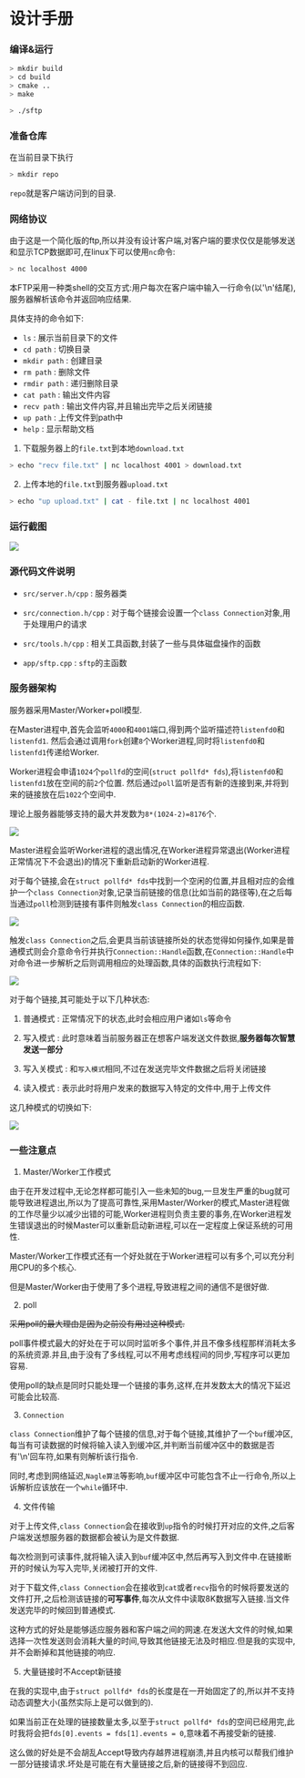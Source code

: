# 设计手册

### 编译&运行

```sh
> mkdir build
> cd build
> cmake ..
> make
```

```sh
> ./sftp
```

### 准备仓库

在当前目录下执行

```sh
> mkdir repo
```

`repo`就是客户端访问到的目录.

### 网络协议

由于这是一个简化版的ftp,所以并没有设计客户端,对客户端的要求仅仅是能够发送和显示TCP数据即可,在linux下可以使用`nc`命令:

```sh
> nc localhost 4000
```

本FTP采用一种类shell的交互方式:用户每次在客户端中输入一行命令(以'\n'结尾),服务器解析该命令并返回响应结果.

具体支持的命令如下:

* `ls` : 展示当前目录下的文件
* `cd path` : 切换目录
* `mkdir path` : 创建目录
* `rm path` : 删除文件
* `rmdir path` : 递归删除目录
* `cat path` : 输出文件内容
* `recv path` : 输出文件内容,并且输出完毕之后关闭链接
* `up path` : 上传文件到path中
* `help` : 显示帮助文档

1. 下载服务器上的`file.txt`到本地`download.txt`

```sh
> echo "recv file.txt" | nc localhost 4001 > download.txt
```

2. 上传本地的`file.txt`到服务器`upload.txt`

```sh
> echo "up upload.txt" | cat - file.txt | nc localhost 4001
```

### 运行截图

![](images/running.png)

### 源代码文件说明

* `src/server.h/cpp` : 服务器类

* `src/connection.h/cpp` : 对于每个链接会设置一个`class Connection`对象,用于处理用户的请求

* `src/tools.h/cpp` : 相关工具函数,封装了一些与具体磁盘操作的函数

* `app/sftp.cpp` : `sftp`的主函数

### 服务器架构

服务器采用Master/Worker+poll模型.

在Master进程中,首先会监听`4000`和`4001`端口,得到两个监听描述符`listenfd0`和`listenfd1`.
然后会通过调用`fork`创建`8`个Worker进程,同时将`listenfd0`和`listenfd1`传递给Worker.

Worker进程会申请`1024`个`pollfd`的空间(`struct pollfd* fds`),将`listenfd0`和`listenfd1`放在空间的前`2`个位置.
然后通过`poll`监听是否有新的连接到来,并将到来的链接放在后`1022`个空间中.

理论上服务器能够支持的最大并发数为`8*(1024-2)=8176`个.

![](images/master-worker.png)

Master进程会监听Worker进程的退出情况,在Worker进程异常退出(Worker进程正常情况下不会退出)的情况下重新启动新的Worker进程.

对于每个链接,会在`struct pollfd* fds`中找到一个空闲的位置,并且相对应的会维护一个`class Connection`对象,记录当前链接的信息(比如当前的路径等),在之后每当通过`poll`检测到链接有事件则触发`class Connection`的相应函数.

![](images/conns.png)

触发`class Connection`之后,会更具当前该链接所处的状态觉得如何操作,如果是普通模式则会介意命令行并执行`Connection::Handle`函数,在`Connection::Handle`中对命令进一步解析之后则调用相应的处理函数,具体的函数执行流程如下:

![](images/flow.png)

对于每个链接,其可能处于以下几种状态:

1. 普通模式 : 正常情况下的状态,此时会相应用户诸如`ls`等命令

2. 写入模式 : 此时意味着当前服务器正在想客户端发送文件数据,**服务器每次智慧发送一部分**

3. 写入关模式 : 和`写入模式`相同,不过在发送完毕文件数据之后将关闭链接

4. 读入模式 : 表示此时将用户发来的数据写入特定的文件中,用于上传文件

这几种模式的切换如下:

![](images/state.png)

### 一些注意点

1. Master/Worker工作模式

由于在开发过程中,无论怎样都可能引入一些未知的bug,一旦发生严重的bug就可能导致进程退出,所以为了提高可靠性,采用Master/Worker的模式,Master进程做的工作尽量少以减少出错的可能,Worker进程则负责主要的事务,在Worker进程发生错误退出的时候Master可以重新启动新进程,可以在一定程度上保证系统的可用性.

Master/Worker工作模式还有一个好处就在于Worker进程可以有多个,可以充分利用CPU的多个核心.

但是Master/Worker由于使用了多个进程,导致进程之间的通信不是很好做.

2. poll

<del>采用poll的最大理由是因为之前没有用过这种模式.</del>

poll事件模式最大的好处在于可以同时监听多个事件,并且不像多线程那样消耗太多的系统资源.并且,由于没有了多线程,可以不用考虑线程间的同步,写程序可以更加容易.

使用poll的缺点是同时只能处理一个链接的事务,这样,在并发数太大的情况下延迟可能会比较高.

3. `Connection`

`class Connection`维护了每个链接的信息,对于每个链接,其维护了一个`buf`缓冲区,每当有可读数据的时候将输入读入到缓冲区,并判断当前缓冲区中的数据是否有'\n'回车符,如果有则解析该行指令.

同时,考虑到网络延迟,`Nagle算法`等影响,`buf`缓冲区中可能包含不止一行命令,所以上诉解析应该放在一个`while`循环中.

4. 文件传输

对于上传文件,`class Connection`会在接收到`up`指令的时候打开对应的文件,之后客户端发送想服务器的数据都会被认为是文件数据.

每次检测到可读事件,就将输入读入到`buf`缓冲区中,然后再写入到文件中.在链接断开的时候认为写入完毕,关闭被打开的文件.

对于下载文件,`class Connection`会在接收到`cat`或者`recv`指令的时候将要发送的文件打开,之后检测该链接的**可写事件**,每次从文件中读取8K数据写入链接.当文件发送完毕的时候回到普通模式.

这种方式的好处是能够适应服务器和客户端之间的网速.在发送大文件的时候,如果选择一次性发送则会消耗大量的时间,导致其他链接无法及时相应.但是我的实现中,并不会断掉和其他链接的响应.

5. 大量链接时不Accept新链接

在我的实现中,由于`struct pollfd* fds`的长度是在一开始固定了的,所以并不支持动态调整大小(虽然实际上是可以做到的).

如果当前正在处理的链接数量太多,以至于`struct pollfd* fds`的空间已经用完,此时我将会把`fds[0].events = fds[1].events = 0`,意味着不再接受新的链接.

这么做的好处是不会胡乱Accept导致内存越界进程崩溃,并且内核可以帮我们维护一部分链接请求.坏处是可能在有大量链接之后,新的链接得不到回应.
